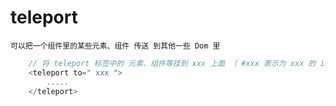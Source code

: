 # teleport
    可以把一个组件里的某些元素、组件 传送 到其他一些 Dom 里

```JavaScript
    // 将 teleport 标签中的 元素、组件等挂到 xxx 上面 （ #xxx 表示为 xxx 的 id  ）
    <teleport to=" xxx ">  
        .....
    </teleport>
```